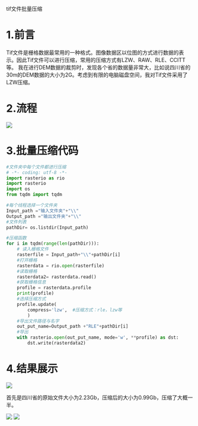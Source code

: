 tif文件批量压缩
# 1.前言
Tif文件是栅格数据最常用的一种格式。图像数据区以位图的方式进行数据的表示。因此Tif文件可以进行压缩，常用的压缩方式有LZW、RAW、RLE、CCITT等。
我在进行DEM数据的裁剪时，发现各个省的数据量非常大，比如说四川省的30m的DEM数据的大小为2G。考虑到有限的电脑磁盘空间，我对Tif文件采用了LZW压缩。

# 2.流程
![](https://img-blog.csdnimg.cn/img_convert/d64ed811754fe1e4992f6a54c4510ae8.png)

# 3.批量压缩代码
```python
#文件夹中每个文件都进行压缩
# -*- coding: utf-8 -*-
import rasterio as rio
import rasterio
import os
from tqdm import tqdm

#每个线程选择一个文件夹
Input_path ="输入文件夹"+"\\"
Output_path ="输出文件夹"+"\\"
#文件列表
pathDir= os.listdir(Input_path)

#压缩函数
for i in tqdm(range(len(pathDir))):
    # 读入栅格文件
    rasterfile = Input_path+"\\"+pathDir[i]
    #打开栅格
    rasterdata = rio.open(rasterfile)
    #读取栅格
    rasterdata2= rasterdata.read()
    #获取栅格信息
    profile = rasterdata.profile
    print(profile)
    #选择压缩方式
    profile.update(
        compress='lzw',  #压缩方式：rle，lzw等
        )
    #导出文件路径与名字
    out_put_name=Output_path +"RLE"+pathDir[i]
    #导出
    with rasterio.open(out_put_name, mode='w', **profile) as dst:
        dst.write(rasterdata2)
```
# 4.结果展示
![](https://img-blog.csdnimg.cn/img_convert/3e6b0381275d19a96fd190449e531b45.png)  
  
首先是四川省的原始文件大小为2.23Gb，压缩后的大小为0.99Gb，压缩了大概一半。  
  
![](https://img-blog.csdnimg.cn/img_convert/4f02868425469bde937bde3ed453b8b3.png)
![](https://img-blog.csdnimg.cn/img_convert/ea51f2111fd24ecc004ce258187fe5e9.png)




